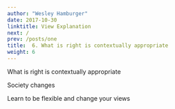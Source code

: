 ```yaml
---
author: "Wesley Hamburger"
date: 2017-10-30
linktitle: View Explanation
next: /
prev: /posts/one
title:  6. What is right is contextually appropriate
weight: 6
---
```


What is right is contextually appropriate

Society changes

Learn to be flexible and change your views
